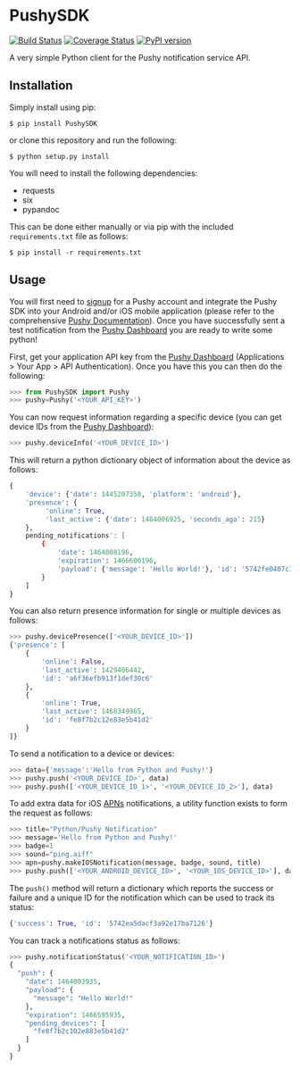 # PushySDK

[![Build Status](https://travis-ci.org/jazzycamel/pushy.svg?branch=master)](https://travis-ci.org/jazzycamel/pushy)
[![Coverage Status](https://coveralls.io/repos/github/jazzycamel/pushy/badge.svg?branch=master)](https://coveralls.io/github/jazzycamel/pushy?branch=master)
[![PyPI version](https://badge.fury.io/py/PushySDK.svg)](https://badge.fury.io/py/PushySDK)

A very simple Python client for the Pushy notification service API.

## Installation

Simply install using pip:

```shell
$ pip install PushySDK
```

or clone this repository and run the following:

```shell
$ python setup.py install
```

You will need to install the following dependencies:

* requests
* six
* pypandoc

This can be done either manually or via pip with the included `requirements.txt` file as follows:

```shell
$ pip install -r requirements.txt
```

## Usage

You will first need to [signup](https://dashboard.pushy.me/) for a Pushy account and integrate the Pushy SDK into your Android and/or iOS mobile application (please refer to the comprehensive [Pushy Documentation](https://dashboard.pushy.me/)). Once you have successfully sent a test notification from the [Pushy Dashboard](https://dashboard.pushy.me/) you are ready to write some python!

First, get your application API key from the [Pushy Dashboard](https://dashboard.pushy.me/) (Applications > Your App > API Authentication). Once you have this you can then do the following:

```python
>>> from PushySDK import Pushy
>>> pushy=Pushy('<YOUR_API_KEY>')
```

You can now request information regarding a specific device (you can get device IDs from the [Pushy Dashboard](https://dashboard.pushy.me/)):

```python
>>> pushy.deviceInfo('<YOUR_DEVICE_ID>')
```

This will return a python dictionary object of information about the device as follows:

```python
{
    'device': {'date': 1445207358, 'platform': 'android'},
    'presence': {
         'online': True,
         'last_active': {'date': 1464006925, 'seconds_ago': 215}
    }, 
    pending_notifications': [
        {
            'date': 1464008196,
            'expiration': 1466600196,
            'payload': {'message': 'Hello World!'}, 'id': '5742fe0407c3674e226892f9'
        }
    ]
}
```

You can also return presence information for single or multiple devices as follows:

```python
>>> pushy.devicePresence(['<YOUR_DEVICE_ID>'])
{'presence': [
    {
        'online': False,
        'last_active': 1429406442,
        'id': 'a6f36efb913f1def30c6'
    },
    {
        'online': True,
        'last_active': 1468349965,
        'id': 'fe8f7b2c12e83e5b41d2'
    }
]}
```

To send a notification to a device or devices:

```python
>>> data={'message':'Hello from Python and Pushy!'}
>>> pushy.push('<YOUR_DEVICE_ID>', data)
>>> pushy.push(['<YOUR_DEVICE_ID_1>', '<YOUR_DEVICE_ID_2>'], data)
```

To add extra data for iOS [APNs](https://www.google.co.uk/url?sa=t&rct=j&q=&esrc=s&source=web&cd=2&cad=rja&uact=8&ved=0ahUKEwjUksWbhpLSAhXKWBoKHWJrDugQFgghMAE&url=https%3A%2F%2Fdeveloper.apple.com%2Fgo%2F%3Fid%3Dpush-notifications&usg=AFQjCNHPIGhIVb_jCDN7fWJYMdPeBKGIXw&sig2=8K65EutLZDTom2KcYjy0xQ) notifications, a utility function exists to form the request as follows:

```python
>>> title="Python/Pushy Notification"
>>> message='Hello from Python and Pushy!'
>>> badge=1
>>> sound="ping.aiff"
>>> apn=pushy.makeIOSNotification(message, badge, sound, title)
>>> pushy.push(['<YOUR_ANDROID_DEVICE_ID>', '<YOUR_IOS_DEVICE_ID>'], data, notification=apn)
```

The `push()` method will return a dictionary which reports the success or failure and a unique ID for the notification which can be used to track its status:

```python
{'success': True, 'id': '5742ea5dacf3a92e17ba7126'}
```

You can track a notifications status as follows:

```python
>>> pushy.notificationStatus('<YOUR_NOTIFICATION_ID>')
{
  "push": {
    "date": 1464003935,
    "payload": {
      "message": "Hello World!"
    },
    "expiration": 1466595935,
    "pending_devices": [
      "fe8f7b2c102e883e5b41d2"
    ]
  }
}
```
